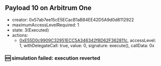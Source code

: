 ## Payload 10 on Arbitrum One

- creator: 0x57ab7ee15cE5ECacB1aB84EE42D5A9d0d8112922
- maximumAccessLevelRequired: 1
- state: 3(Executed)
- actions:
  - [0xE55D0c9909C32951ECC5A346342f8D62F362811c](https://arbiscan.io/tx/0xE55D0c9909C32951ECC5A346342f8D62F362811c), accessLevel: 1, withDelegateCall: true, value: 0, signature: execute(), callData: 0x

### :sos: simulation failed: execution reverted
